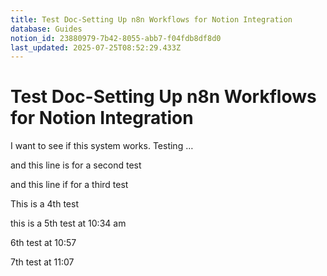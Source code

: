 ```yaml
---
title: Test Doc-Setting Up n8n Workflows for Notion Integration
database: Guides
notion_id: 23880979-7b42-8055-abb7-f04fdb8df8d0
last_updated: 2025-07-25T08:52:29.433Z
---
```


# Test Doc-Setting Up n8n Workflows for Notion Integration


I want to see if this system works. Testing …


and this line is for a second test


and this line if for a third test


This is a 4th test


this is a 5th test at 10:34 am


6th test at 10:57


7th test at 11:07

